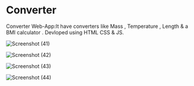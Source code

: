 # Converter
Converter Web-App:It have converters like Mass , Temperature , Length &amp; a BMI calculator . Devloped using HTML CSS &amp; JS.

![Screenshot (41)](https://user-images.githubusercontent.com/89193946/183068184-55cc278b-1443-4886-86c3-73a5c0dce533.png)

![Screenshot (42)](https://user-images.githubusercontent.com/89193946/183068210-88d556ee-f931-4db4-992a-953d3e6b7b37.png)


![Screenshot (43)](https://user-images.githubusercontent.com/89193946/183068220-595e56ef-4f39-4297-8ef9-028ee5bcdca0.png)


![Screenshot (44)](https://user-images.githubusercontent.com/89193946/183068233-79026064-b3c6-47db-9ea8-4ce303e5b112.png)
